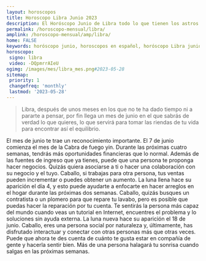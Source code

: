 ```yaml
---
layout: horoscopos
title: Horoscopo Libra Junio 2023
description: El Horóscopo Junio de Libra todo lo que tienen los astros preparados para este mes, amor, trabajo, familia. Todo sobre astrologia, tarot, predicciones. Horoscopo gratis en español, predicciones y astrología.
permalink: /horoscopo-mensual/libra/
amplink: /horoscopo-mensual/amp/libra/
home: FALSE
keywords: horóscopo junio, horoscopos en español, horóscopo Libra junio , horóscopo esperanza gracia, horoscop, horóscopos gratis, horoscopo Libra, Tarot, Astrologia, Zodíaco, Libra, horoscopo gratis, horoscopo del mes 
horoscopo:
 signo: libra
 video: -DQpmrrAIeU
ogimg: /images/mes/libra_mes.png#2023-05-28
sitemap:
 priority: 1
 changefreq: 'monthly'
 lastmod: '2023-05-28'
---
```



 > Libra, después de unos meses en los que no te ha dado tiempo ni a pararte a pensar, por fin llega un mes de junio en el que sabrás de verdad lo que quieres, lo que servirá para tomar las riendas de tu vida para encontrar así el equilibrio.



El mes de junio te trae un reconocimiento importante.
El 7 de junio comienza el mes de la Cabra de fuego yin. Durante las próximas cuatro semanas, tendrás más oportunidades financieras que lo normal. Además de las fuentes de ingreso que ya tienes, puede que una persona te proponga hacer negocios. Quizás quiera asociarse a ti o hacer una colaboración con su negocio y el tuyo. Caballo, si trabajas para otra persona, tus ventas pueden incrementar o puedes obtener un aumento.
La luna llena hace su aparición el día 4, y esto puede ayudarte a enfocarte en hacer arreglos en el hogar durante las próximas dos semanas. Caballo, quizás busques un contratista o un plomero para que repare tu lavabo, pero es posible que puedas hacer la reparación por tu cuenta. Te sentirás la persona más capaz del mundo cuando veas un tutorial en Internet, encuentres el problema y lo soluciones sin ayuda externa.
La luna nueva hace su aparición el 18 de junio. Caballo, eres una persona social por naturaleza y, últimamente, has disfrutado interactuar y conectar con otras personas más que otras veces. Puede que ahora te des cuenta de cuánto te gusta estar en compañía de gente y hacerla sentir bien. Más de una persona halagará tu sonrisa cuando salgas en las próximas semanas.